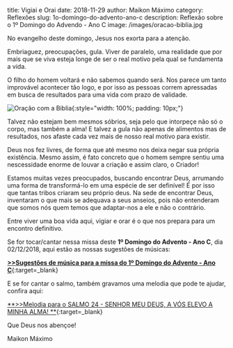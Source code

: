 title: Vigiai e Orai
date: 2018-11-29
author: Maikon Máximo
category: Reflexões
slug: 1o-domingo-do-advento-ano-c
description: Reflexão sobre o 1º Domingo do Advendo - Ano C
image: /images/oracao-biblia.jpg

No evangelho deste domingo, Jesus nos exorta para a atenção.

Embriaguez, preocupações, gula.
Viver de paralelo, uma realidade que por mais que se viva esteja longe de ser o real motivo pela qual se fundamenta a vida. 

O filho do homem voltará e não sabemos quando será.
Nos parece um tanto improvável acontecer tão logo,
e por isso as pessoas correm apressadas em busca de resultados para uma vida com prazo de validade.

![Oração com a Biblia](/images/oracao-biblia.jpg){:style="width: 100%; padding: 10px;"}

Talvez não estejam bem mesmos sóbrios, seja pelo que intorpeçe não só o corpo, mas também a alma!
E talvez a gula não apenas de alimentos mas de resultados,
nos afaste cada vez mais de nosso real motivo para existir. 

Deus nos fez livres, de forma que até mesmo nos deixa negar sua própria existência.
Mesmo assim, é fato concreto que o homem sempre sentiu uma nescessidade enorme de louvar a criação e assim claro, o Criador!

Estamos muitas vezes preocupados, buscando encontrar Deus,
arrumando uma forma de transformá-lo em uma espécie de ser definível!
É por isso que tantas tribos criaram seu próprio deus.
Na sede de encontrar Deus, inventaram o que mais se adequava a seus anseios,
pois não entenderam que somos nós quem temos que adaptar-nos a ele e não o contrário. 

Entre viver uma boa vida aqui, vigiar e orar é o que nos prepara para um encontro definitivo. 

Se for tocar/cantar nessa missa deste **1º Domingo do Advento - Ano C**, dia 02/12/2018,
aqui estão as nossas sugestões de músicas:

[**>>Sugestões de música para a missa do 1º Domingo do Advento - Ano C**](https://musicasparamissa.com.br/sugestoes-para/1o-domingo-do-advento-ano-c/){:target=\_blank}

E se for cantar o salmo, também gravamos uma melodia que pode te ajudar, confira aqui:

[**>>Melodia para o SALMO 24 - SENHOR MEU DEUS, A VÓS ELEVO A MINHA ALMA!
**](https://musicasparamissa.com.br/musica/salmo-24-senhor-meu-deus-a-vos-elevo-a-minha-alma/){:target=\_blank}

Que Deus nos abençoe!

Maikon Máximo
